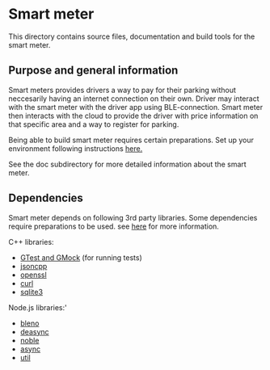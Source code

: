# Smart meter

This directory contains source files, documentation and build tools for the smart meter. 

## Purpose and general information

Smart meters provides drivers a way to pay for their parking without neccesarily having an internet connection on their own. Driver may interact with the smart meter with the driver app using BLE-connection. Smart meter then interacts with the cloud to provide the driver with price information on that specific area and a way to register for parking.

Being able to build smart meter requires certain preparations. Set up your environment following 
instructions [here.](https://github.com/DriverCity/SPARK/blob/master/src/smart_meter/doc/dev/development_environment_setup.md)

See the doc subdirectory for more detailed information about the smart meter.

## Dependencies

Smart meter depends on following 3rd party libraries. Some dependencies require preparations to be used. see [here](https://github.com/DriverCity/SPARK/blob/master/src/smart_meter/doc/dev/3rd_party_components.md) for more information.

C++ libraries:

- [GTest and GMock](https://github.com/google/googletest) (for running tests)
- [jsoncpp](https://github.com/open-source-parsers/jsoncpp)
- [openssl](https://github.com/openssl/openssl)
- [curl](https://curl.haxx.se/)
- [sqlite3](http://sqlite.org/)

Node.js libraries:'

- [bleno](https://github.com/sandeepmistry/bleno)
- [deasync](https://www.npmjs.com/package/deasync)
- [noble](https://github.com/sandeepmistry/noble)
- [async](https://github.com/caolan/async)
- [util](https://nodejs.org/api/util.html)
